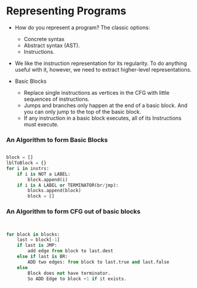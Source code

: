 # Representing Programs

- How do you represent a program? The classic options:
    - Concrete syntax
    - Abstract syntax (AST).
    - Instructions.

- We like the instruction representation for its regularity.
  To do anything useful with it, however, we need to extract higher-level representations.


- Basic Blocks

  - Replace single instructions as vertices in the CFG with little sequences
    of instructions.
  - Jumps and branches only happen at the end of a basic block.
    And you can only jump to the top of the basic block.
  - If any instruction in a basic block executes, all of its Instructions
    must execute.

### An Algorithm to form Basic Blocks 

```python

block = []
lblToBlock = {}
for i in instrs:
    if i is NOT a LABEL:
        block.append(i)
    if i is A LABEL or TERMINATOR(br/jmp):
        blocks.append(block)
        block = []

```

### An Algorithm to form CFG out of basic blocks


```python


for block in blocks:
    last = block[-1]
    if last is JMP:
        add edge from block to last.dest
    else if last is BR:
        ADD two edges: from block to last.true and last.false
    else
        Block does not have terminator.
        So ADD Edge to block +1 if it exists.


````



